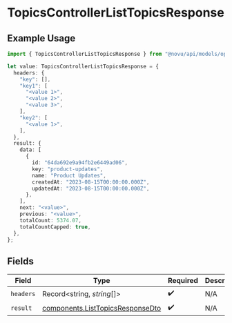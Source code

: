 # TopicsControllerListTopicsResponse

## Example Usage

```typescript
import { TopicsControllerListTopicsResponse } from "@novu/api/models/operations";

let value: TopicsControllerListTopicsResponse = {
  headers: {
    "key": [],
    "key1": [
      "<value 1>",
      "<value 2>",
      "<value 3>",
    ],
    "key2": [
      "<value 1>",
    ],
  },
  result: {
    data: [
      {
        id: "64da692e9a94fb2e6449ad06",
        key: "product-updates",
        name: "Product Updates",
        createdAt: "2023-08-15T00:00:00.000Z",
        updatedAt: "2023-08-15T00:00:00.000Z",
      },
    ],
    next: "<value>",
    previous: "<value>",
    totalCount: 5374.07,
    totalCountCapped: true,
  },
};
```

## Fields

| Field                                                                                | Type                                                                                 | Required                                                                             | Description                                                                          |
| ------------------------------------------------------------------------------------ | ------------------------------------------------------------------------------------ | ------------------------------------------------------------------------------------ | ------------------------------------------------------------------------------------ |
| `headers`                                                                            | Record<string, *string*[]>                                                           | :heavy_check_mark:                                                                   | N/A                                                                                  |
| `result`                                                                             | [components.ListTopicsResponseDto](../../models/components/listtopicsresponsedto.md) | :heavy_check_mark:                                                                   | N/A                                                                                  |